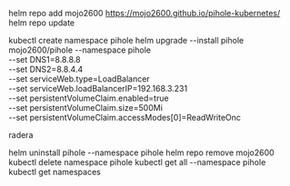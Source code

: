 helm repo add mojo2600 https://mojo2600.github.io/pihole-kubernetes/
helm repo update

kubectl create namespace pihole
helm upgrade --install pihole mojo2600/pihole --namespace pihole \
--set DNS1=8.8.8.8 \
--set DNS2=8.8.4.4 \
--set serviceWeb.type=LoadBalancer \
--set serviceWeb.loadBalancerIP=192.168.3.231 \
--set persistentVolumeClaim.enabled=true \
--set persistentVolumeClaim.size=500Mi \
--set persistentVolumeClaim.accessModes[0]=ReadWriteOnc



radera

helm uninstall pihole --namespace pihole
helm repo remove mojo2600
kubectl delete namespace pihole
kubectl get all --namespace pihole
kubectl get namespaces
